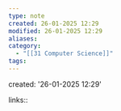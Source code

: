 ```yaml
---
type: note
created: 26-01-2025 12:29
modified: 26-01-2025 12:29
aliases: 
category:
  - "[[31 Computer Science]]"
tags: 
---
```

created: '26-01-2025 12:29'
  
  
  
  
  
  
  links::





